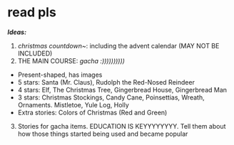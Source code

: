 # read pls
***Ideas:***

1. *christmas countdown~*: including the advent calendar (MAY NOT BE INCLUDED)
2. THE MAIN COURSE: *gacha :))))))))))*
- Present-shaped, has images
- 5 stars: Santa (Mr. Claus), Rudolph the Red-Nosed Reindeer
- 4 stars: Elf, The Christmas Tree, Gingerbread House, Gingerbread Man
- 3 stars: Christmas Stockings, Candy Cane, Poinsettias, Wreath, Ornaments. Mistletoe, Yule Log, Holly
- Extra stories: Colors of Christmas (Red and Green)
3. Stories for gacha items. EDUCATION IS KEYYYYYYYY. Tell them about how those things started being used and became popular
